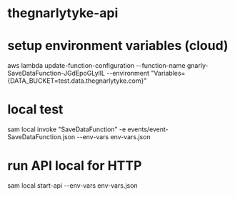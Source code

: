 # thegnarlytyke-api

# setup environment variables (cloud)
aws lambda update-function-configuration --function-name gnarly-SaveDataFunction-JGdEpoGLyllL --environment "Variables={DATA_BUCKET=test.data.thegnarlytyke.com}"

# local test
sam local invoke "SaveDataFunction" -e events/event-SaveDataFunction.json --env-vars env-vars.json

# run API local for HTTP
sam local start-api --env-vars env-vars.json
